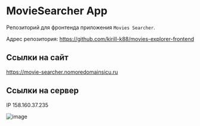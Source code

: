 # MovieSearcher App

Репозиторий для фронтенда приложения `Movies Searcher`.

Адрес репозитория: https://github.com/kirill-k88/movies-explorer-frontend

## Ссылки на сайт

https://movie-searcher.nomoredomainsicu.ru

## Ссылки на сервер

IP 158.160.37.235

![image](https://github.com/kirill-k88/movies-explorer-frontend/assets/100775872/12c56524-31db-4a5c-9151-b05d9d2a2b72)

